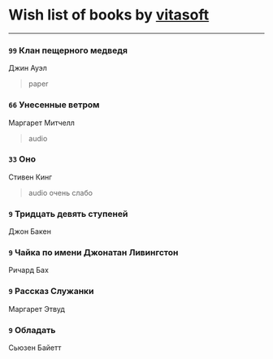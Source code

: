 # Wish list of books by [vitasoft](http://vk.com/id47446642)
---

### `99` Клан пещерного медведя
Джин Ауэл
> paper

### `66` Унесенные ветром
Маргарет Митчелл
> audio

### `33` Оно
Стивен Кинг
> audio
> очень слабо

### `9` Тридцать девять ступеней
Джон Бакен

### `9` Чайка по имени Джонатан Ливингстон
Ричард Бах

### `9` Рассказ Служанки
Маргарет Этвуд

### `9` Обладать
Сьюзен Байетт


